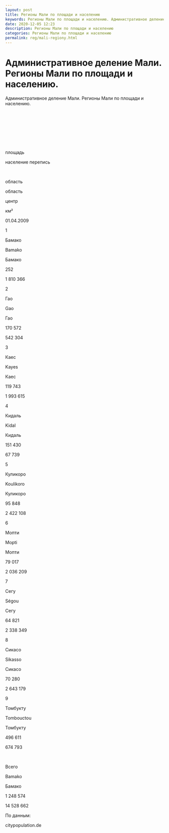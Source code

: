 ```yaml
---
layout: post
title: Регионы Мали по площади и населению 
keywords: Регионы Мали по площади и населению. Административное деление.
date: 2020-12-05 12:23
description: Регионы Мали по площади и населению
categories: Регионы Мали по площади и населению
permalink: reg/mali-regiony.html
---
```


# Административное деление Мали. Регионы Мали по площади и населению.


Административное деление Мали. Регионы Мали по площади и населению.








 


 


 


 


площадь


население перепись 






 


область


область


центр


км²


01.04.2009






1


Бамако


Bamako


Бамако


252


1 810 366






2


Гао


Gao


Гао


170 572


542 304






3


Каес


Kayes


Каес


119 743


1 993 615






4


Кидаль


Kidal


Кидаль


151 430


67 739






5


Куликоро


Koulikoro


Куликоро


95 848


2 422 108






6


Мопти


Mopti


Мопти


79 017


2 036 209






7


Сегу


Ségou


Сегу


64 821


2 338 349






8


Сикасо


Sikasso


Сикасо


70 280


2 643 179






9


Томбукту


Tombouctou


Томбукту


496 611


674 793






 


Всего


Bamako


Бамако


1 248 574


14 528 662








По данным:


citypopulation.de



		
